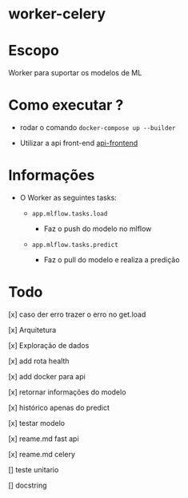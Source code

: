 # worker-celery

# Escopo

Worker para suportar os modelos de ML

# Como executar ?

- rodar o comando `docker-compose up --builder`

- Utilizar a api front-end [api-frontend](https://github.com/JJader/api-frontend/)

# Informações 

* O Worker as seguintes tasks:
    * `app.mlflow.tasks.load`
        * Faz o push do modelo no mlflow

    * `app.mlflow.tasks.predict`
        * Faz o pull do modelo e realiza a predição

# Todo

[x] caso der erro trazer o erro no get.load

[x] Arquitetura

[x] Exploração de dados

[x] add rota health

[x] add docker para api

[x] retornar informações do modelo

[x] histórico apenas do predict 

[x] testar modelo 

[x] reame.md fast api

[x] reame.md celery

[] teste unitario

[] docstring



